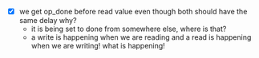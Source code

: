 - [x] we get op_done before read value even though both should have the same delay why?
	- it is being set to done from somewhere else, where is that?
	- a write is happening when we are reading and a read is happening when we are writing! what is happening!